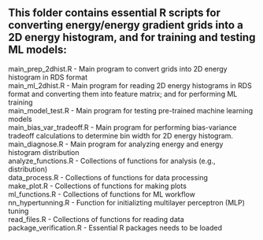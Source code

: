 ## This folder contains essential R scripts for converting energy/energy gradient grids into a 2D energy histogram, and for training and testing ML models:

main_prep_2dhist.R        - Main program to convert grids into 2D energy histogram in RDS format <br/>
main_ml_2dhist.R          - Main program for reading 2D energy histograms in RDS format and converting them into feature matrix; and for performing ML training<br/>
main_model_test.R         - Main program for testing pre-trained machine learning models<br/>
main_bias_var_tradeoff.R  - Main program for performing bias-variance tradeoff calculations to determine bin width for 2D energy histogram.<br/>
main_diagnose.R           - Main program for analyzing energy and energy histogram distribution<br/>
analyze_functions.R       - Collections of functions for analysis (e.g., distribution)<br/>
data_process.R            - Collections of functions for data processing<br/>
make_plot.R               - Collections of functions for making plots<br/>
ml_functions.R            - Collections of functions for ML workflow<br/>
nn_hypertunning.R         - Function for initializting multilayer perceptron (MLP) tuning<br/>
read_files.R              - Collections of functions for reading data<br/>
package_verification.R    - Essential R packages needs to be loaded<br/>
